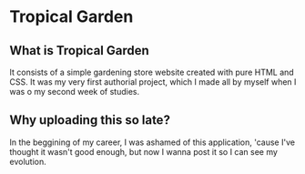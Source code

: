 <h1>Tropical Garden </h1>

<h2>What is Tropical Garden</h2>
<p>It consists of a simple gardening store website created with pure HTML and CSS. It was my very first authorial project, which I made all by myself when I was o my second week of studies.</p>

<h2>Why uploading this so late?</h2>
<p>In the beggining of my career, I was ashamed of this application, 'cause I've thought it wasn't good enough, but now I wanna post it so I can see my evolution.</p>


